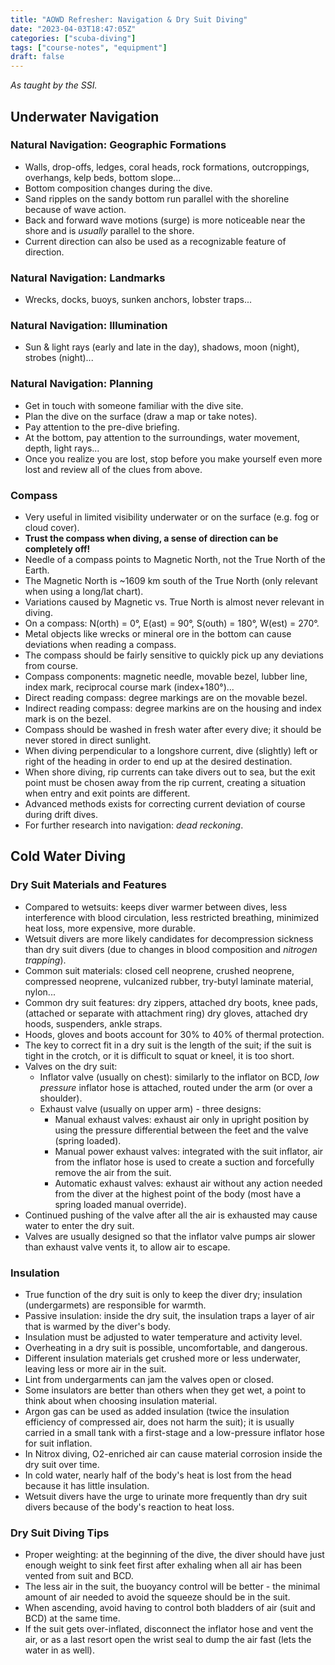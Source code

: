 ```yaml
---
title: "AOWD Refresher: Navigation & Dry Suit Diving"
date: "2023-04-03T18:47:05Z"
categories: ["scuba-diving"]
tags: ["course-notes", "equipment"]
draft: false
---
```


_As taught by the SSI._

## Underwater Navigation

### Natural Navigation: Geographic Formations

- Walls, drop-offs, ledges, coral heads, rock formations, outcroppings, overhangs, kelp beds, bottom slope...
- Bottom composition changes during the dive.
- Sand ripples on the sandy bottom run parallel with the shoreline because of wave action.
- Back and forward wave motions (surge) is more noticeable near the shore and is _usually_ parallel to the shore.
- Current direction can also be used as a recognizable feature of direction.

### Natural Navigation: Landmarks

- Wrecks, docks, buoys, sunken anchors, lobster traps...

### Natural Navigation: Illumination

- Sun & light rays (early and late in the day), shadows, moon (night), strobes (night)...

### Natural Navigation: Planning

- Get in touch with someone familiar with the dive site.
- Plan the dive on the surface (draw a map or take notes).
- Pay attention to the pre-dive briefing.
- At the bottom, pay attention to the surroundings, water movement, depth, light rays...
- Once you realize you are lost, stop before you make yourself even more lost and review all of the clues from above.

### Compass

- Very useful in limited visibility underwater or on the surface (e.g. fog or cloud cover).
- **Trust the compass when diving, a sense of direction can be completely off!**
- Needle of a compass points to Magnetic North, not the True North of the Earth.
- The Magnetic North is ~1609 km south of the True North (only relevant when using a long/lat chart).
- Variations caused by Magnetic vs. True North is almost never relevant in diving.
- On a compass: N(orth) = 0°, E(ast) = 90°, S(outh) = 180°, W(est) = 270°.
- Metal objects like wrecks or mineral ore in the bottom can cause deviations when reading a compass.
- The compass should be fairly sensitive to quickly pick up any deviations from course.
- Compass components: magnetic needle, movable bezel, lubber line, index mark, reciprocal course mark (index+180°)...
- Direct reading compass: degree markings are on the movable bezel.
- Indirect reading compass: degree markins are on the housing and index mark is on the bezel.
- Compass should be washed in fresh water after every dive; it should be never stored in direct sunlight.
- When diving perpendicular to a longshore current, dive (slightly) left or right of the heading in order to
  end up at the desired destination.
- When shore diving, rip currents can take divers out to sea, but the exit point must be chosen away from
  the rip current, creating a situation when entry and exit points are different.
- Advanced methods exists for correcting current deviation of course during drift dives.
- For further research into navigation: _dead reckoning_.

## Cold Water Diving

### Dry Suit Materials and Features

- Compared to wetsuits: keeps diver warmer between dives, less interference with blood circulation, less restricted
  breathing, minimized heat loss, more expensive, more durable.
- Wetsuit divers are more likely candidates for decompression sickness than dry suit divers (due to changes in blood
  composition and _nitrogen trapping_).
- Common suit materials: closed cell neoprene, crushed neoprene, compressed neoprene, vulcanized rubber,
  try-butyl laminate material, nylon...
- Common dry suit features: dry zippers, attached dry boots, knee pads, (attached or separate with attachment ring) dry
  gloves, attached dry hoods, suspenders, ankle straps.
- Hoods, gloves and boots account for 30% to 40% of thermal protection.
- The key to correct fit in a dry suit is the length of the suit; if the suit is tight in the crotch, or it is difficult
  to squat or kneel, it is too short.
- Valves on the dry suit:
  - Inflator valve (usually on chest): similarly to the inflator on BCD, _low pressure_ inflator hose is attached,
    routed under the arm (or over a shoulder).
  - Exhaust valve (usually on upper arm) - three designs:
    - Manual exhaust valves: exhaust air only in upright position by using the pressure differential between the feet
      and the valve (spring loaded).
    - Manual power exhaust valves: integrated with the suit inflator, air from the inflator hose is used to create a
      suction and forcefully remove the air from the suit.
    - Automatic exhaust valves: exhaust air without any action needed from the diver at the highest point of the body
      (most have a spring loaded manual override).
- Continued pushing of the valve after all the air is exhausted may cause water to enter the dry suit.
- Valves are usually designed so that the inflator valve pumps air slower than exhaust valve vents it, to allow air
  to escape.

### Insulation

- True function of the dry suit is only to keep the diver dry; insulation (undergarmets) are responsible for warmth.
- Passive insulation: inside the dry suit, the insulation traps a layer of air that is warmed by the diver's body.
- Insulation must be adjusted to water temperature and activity level.
- Overheating in a dry suit is possible, uncomfortable, and dangerous.
- Different insulation materials get crushed more or less underwater, leaving less or more air in the suit.
- Lint from undergarments can jam the valves open or closed.
- Some insulators are better than others when they get wet, a point to think about when choosing insulation material.
- Argon gas can be used as added insulation (twice the insulation efficiency of compressed air, does not harm the suit);
  it is usually carried in a small tank with a first-stage and a low-pressure inflator hose for suit inflation.
- In Nitrox diving, O2-enriched air can cause material corrosion inside the dry suit over time.
- In cold water, nearly half of the body's heat is lost from the head because it has little insulation.
- Wetsuit divers have the urge to urinate more frequently than dry suit divers because of the body's reaction to
  heat loss.

### Dry Suit Diving Tips

- Proper weighting: at the beginning of the dive, the diver should have just enough weight to sink feet first after
  exhaling when all air has been vented from suit and BCD.
- The less air in the suit, the buoyancy control will be better - the minimal amount of air needed to avoid the squeeze
  should be in the suit.
- When ascending, avoid having to control both bladders of air (suit and BCD) at the same time.
- If the suit gets over-inflated, disconnect the inflator hose and vent the air, or as a last resort open the wrist seal
  to dump the air fast (lets the water in as well).
